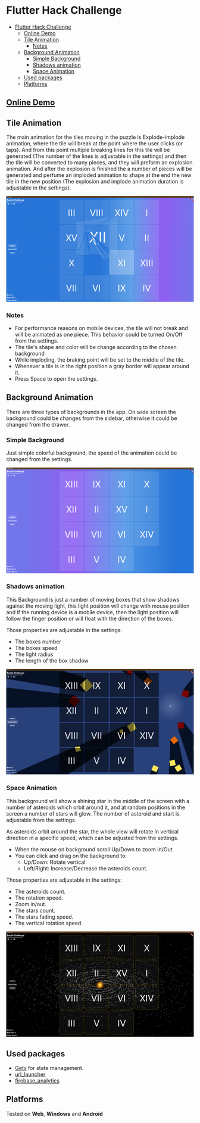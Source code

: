 # Flutter Hack Challenge

- [Flutter Hack Challenge](#flutter-hack-challenge)
  - [Online Demo](#online-demo)
  - [Tile Animation](#tile-animation)
    - [Notes](#notes)
  - [Background Animation](#background-animation)
    - [Simple Background](#simple-background)
    - [Shadows animation](#shadows-animation)
    - [Space Animation](#space-animation)
  - [Used packages](#used-packages)
  - [Platforms](#platforms)

## [Online Demo](https://flutterhack-e6d80.web.app)

## Tile Animation

The main animation for the tiles moving in the puzzle is Explode-implode animation, where the tile will break at the point where the user clicks (or taps). And from this point multiple breaking lines for this tile will be generated (The number of the lines is adjustable in the settings) and then the tile will be converted to many pieces, and they will preform an explosion animation. And after the explosion is finished the a number of pieces will be generated and perfume an imploded animation to shape at the end the new tile in the new position (The explosion and implode animation duration is adjustable in the settings).

![Tile Animation](./Screenshots/Explode.PNG)

### Notes

- For performance reasons on mobile devices, the tile will not break and will be animated as one piece. This behavior could be turned On/Off from the settings.
- The tile's shape and color will be change according to the chosen background
- While imploding, the braking point will be set to the middle of the tile.
- Whenever a tile is in the right position a gray border will appear around it.
- Press Space to open the settings.

## Background Animation

There are three types of backgrounds in the app. On wide screen the background could be changes from the sidebar, otherwise it could be changed from the drawer.

### Simple Background

Just simple colorful background, the speed of the animation could be changed from the settings.

![Simple Background](./Screenshots/Background_Simple.PNG)

### Shadows animation

This Background is just a number of moving boxes that show shadows against the moving light, this light position will change with mouse position and if the running device is a mobile device, then the light position will follow the finger position or will float with the direction of the boxes.

Those properties are adjustable in the settings:

- The boxes number
- The boxes speed
- The light radius
- The length of the box shadow

![ Shadows animation](./Screenshots/Background_Shadows.PNG)

### Space Animation

This background will show a shining star in the middle of the screen with a number of asteroids which orbit around it, and at random positions in the screen a number of stars will glow. The number of asteroid and start is adjustable from the settings.

As asteroids orbit around the star, the whole view will rotate in vertical direction in a specific speed, which can be adjusted from the settings.

- When the mouse on background scroll Up/Down to zoom In/Out
- You can click and drag on the background to:
  - Up/Down: Rotate vertical
  - Left/Right: Increase/Decrease the asteroids count.

Those properties are adjustable in the settings:

- The asteroids count.
- The rotation speed.
- Zoom in/out.
- The stars count.
- The stars fading speed.
- The vertical rotation speed.

![ Space animation](./Screenshots/Background_Space.PNG)

## Used packages

- [Getx](https://pub.dev/packages/get) for state management.
- [url_launcher](https://pub.dev/packages/url_launcher)
- [firebase_analytics](https://pub.dev/packages/firebase_analytics)

## Platforms

Tested on **Web**, **Windows** and **Android**
